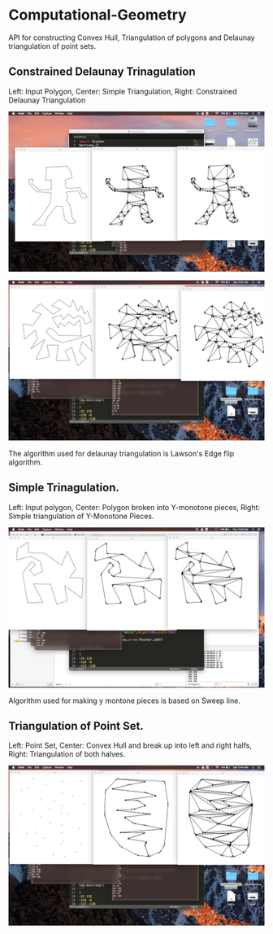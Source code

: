 # Computational-Geometry
API for constructing Convex Hull, Triangulation of polygons and Delaunay triangulation of point sets.

## Constrained Delaunay Trinagulation

Left: Input Polygon, Center: Simple Triangulation, Right: Constrained Delaunay Triangulation

![Center shows triangulation of a Polygon. Image on right side is constrained delaunay triangulation of the same polygon](https://github.com/Shikhar-S/Computational-Geometry/blob/master/Screenshots/delaunay_man.jpeg)

![Another example](https://github.com/Shikhar-S/Computational-Geometry/blob/master/Screenshots/delaunay2.jpeg)

The algorithm used for delaunay triangulation is Lawson's Edge flip algorithm.


## Simple Trinagulation.

Left: Input polygon, Center: Polygon broken into Y-monotone pieces, Right: Simple triangulation of Y-Monotone Pieces.

![Simple triangulation](https://github.com/Shikhar-S/Computational-Geometry/blob/master/Screenshots/send.jpeg)

Algorithm used for making y montone pieces is based on Sweep line.


## Triangulation of Point Set.

Left: Point Set, Center: Convex Hull and break up into left and right halfs, Right: Triangulation of both halves.

![Point triangulation](https://github.com/Shikhar-S/Computational-Geometry/blob/master/Screenshots/send2.jpeg)
